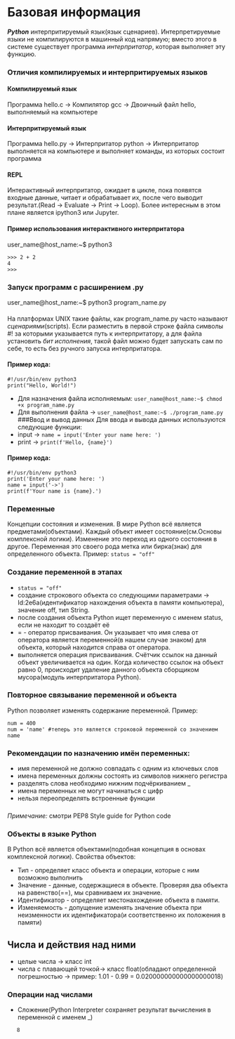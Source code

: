# Базовая информация
_**Python**_ интерпритируемый язык(язык сценариев). Интерпретируемые языки не компилируются в машинный код напрямую; вместо этого в системе существует программа *интерпритатор*, которая выполняет эту функцию.
### Отличия компилируемых и интерпритируемых языков
#### Компилируемый язык
Программа hello.c -> Компилятор gcc -> Двоичный файл hello, выполняемый на компьютере
#### Интерпритируемый язык
Программа hello.py -> Интерпритатор python -> Интерпритатор выполняется на компьютере и выполняет команды, из которых состоит программа 
#### REPL
Интерактивный интерпритатор, ожидает в цикле, пока появятся входные данные, читает и обрабатывает их, после чего выводит результат.(Read -> Evaluate -> Print -> Loop). Более интересным в этом плане является ipython3 или Jupyter.
#### Пример использования интерактивного интерпритатора
user_name@host_name:~$ python3
```
>>> 2 + 2
4
>>>
```

### Запуск программ с расширением .py
user_name@host_name:~$ python3 program_name.py
####
На платформах UNIX такие файлы, как program_name.py часто называют *сценариями*(scripts). Если разместить в первой строке файла символы #! за которыми указывается путь к интерпритатору, а для файла установить *бит исполнения*, такой файл можно будет запускать сам по себе, то есть без ручного запуска интерпритатора.
#### Пример кода:
```
#!/usr/bin/env python3
print("Hello, World!")
```
* Для назначения файла исполняемым: `user_name@host_name:~$ chmod +x program_name.py`
* Для выполнения файла -> `user_name@host_name:~$ ./program_name.py`
###Ввод и вывод данных
Для ввода и вывода данных используются следующие функции:
* input -> `name = input('Enter your name here: ')`
* print -> `print(f'Hello, {name}')`
#### Пример кода:
```
#!/usr/bin/env python3
print('Enter your name here: ')
name = input('->')
print(f'Your name is {name}.')
```
### Переменные
Концепции состояния и изменения. В мире Python всё является предметами(объектами). Каждый объект имеет состояние(см.Основы комплексной логики). Изменение это переход из одного состояния в другое. Переменная это своего рода метка или бирка(знак) для определенного объекта. Пример: `status = "off"`
### Создание переменной в этапах
* `status = "off"`
* создание строкового объекта со следующими параметрами -> Id:2e6a(идентификатор нахождения объекта в памяти компьютера), значение off, тип String.
* после создания объекта Python ищет переменную с именем status, если не находит то создаёт её
* = - оператор присваивания. Он указывает что имя слева от оператора является переменной(в нашем случае знаком) для объекта, который находится справа от оператора.
* выполняется операция присваивания. Счётчик ссылок на данный объект увеличивается на один. Когда количество ссылок на объект равно 0, происходит удаление данного объекта сборщиком мусора(модуль интерпритатора Python).
### Повторное связывание переменной и объекта
Python позволяет изменять содержание переменной. Пример:
```   
num = 400
num = 'name' #теперь это является строковой переменной со значением name
```
### Рекомендации по назначению имён переменных:
* имя переменной не должно совпадать с одним из ключевых слов
* имена переменных должны состоять из символов нижнего регистра
* разделять слова необходимо нижним подчёркиванием _
* имена переменных не могут начинаться с цифр
* нельзя переопределять встроенные функции
###
*Примечание:* смотри PEP8 Style guide for Python code
### Объекты в языке Python
В Python всё является объектами(подобная концепция в основах комплексной логики). Свойства объектов:
* Тип - определяет класс объекта и операции, которые с ним возможно выполнить
* Значение - данные, содержащиеся в объекте. Проверяя два объекта на равенство(==), мы сравниваем их значение.
* Идентификатор - определяет местонахождение объекта в памяти.
* Изменяемость - допущение изменять значение объекта при неизменности их идентификатора(и соответственно их положения в памяти)
## Числа и действия над ними
* целые числа -> класс int
* числа с плавающей точкой-> класс float(обладают определенной погрешностью -> пример: 1.01 - 0.99 = 0.020000000000000000018)
### Операции над числами
* Сложение(Python Interpreter сохраняет результат вычисления в переменной с именем _)
```>>> 2 + 6
   8
```
